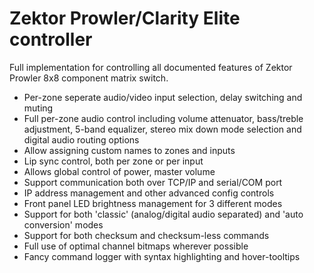 # Zektor Prowler/Clarity Elite controller

Full implementation for controlling all documented features of Zektor Prowler 8x8 component matrix switch.

* Per-zone seperate audio/video input selection, delay switching and muting
* Full per-zone audio control including volume attenuator, bass/treble adjustment, 5-band equalizer, stereo mix down mode selection and digital audio routing options
* Allow assigning custom names to zones and inputs
* Lip sync control, both per zone or per input
* Allows global control of power, master volume
* Support communication both over TCP/IP and serial/COM port
* IP address management and other advanced config controls
* Front panel LED brightness management for 3 different modes
* Support for both 'classic' (analog/digital audio separated) and 'auto conversion' modes
* Support for both checksum and checksum-less commands
* Full use of optimal channel bitmaps wherever possible
* Fancy command logger with syntax highlighting and hover-tooltips